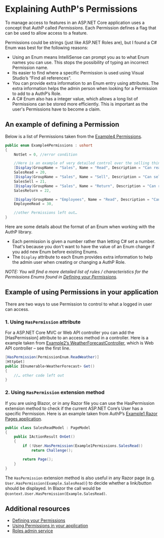 # Explaining AuthP's Permissions

To manage access to features in an ASP.NET Core application uses a concept that AuthP called _Permissions_. Each Permission defines a flag that can be used to allow access to a feature.

Permissions could be strings (just like ASP.NET Roles are), but I found a C# Enum was best for the following reasons:

- Using an Enum means IntelliSense can prompt you as to what Enum names you can use. This stops the possibility of typing an incorrect Permission name.
- Its easier to find where a specific Permission is used using Visual Studio’s “Find all references”.
- You can provide extra information to an Enum entry using attributes. The extra information helps the admin person when looking for a Permission to add to a AuthP’s Role.
- A C# Enum also has a integer value, which allows a long list of Permissions can be stored more efficiently. This is important as the user's Permissions have to become a claim.

## An example of defining a Permission

Below is a list of Permissions taken from the [Example4 Permissions](https://github.com/JonPSmith/AuthPermissions.AspNetCore/blob/main/Example4.MvcWebApp.IndividualAccounts/PermissionsCode/Example4Permissions.cs). 

```c#
public enum Example4Permissions : ushort
{
    NotSet = 0, //error condition

    //Here is an example of very detailed control over the selling things
    [Display(GroupName = "Sales", Name = "Read", Description = "Can read any sales")]
    SalesRead = 20,
    [Display(GroupName = "Sales", Name = "Sell", Description = "Can sell items from stock")]
    SalesSell = 21,
    [Display(GroupName = "Sales", Name = "Return", Description = "Can return an item to stock")]
    SalesReturn = 22,

    [Display(GroupName = "Employees", Name = "Read", Description = "Can read company employees")]
    EmployeeRead = 30,

    //other Permissions left out… 
}
```

Here are some details about the format of an Enum when working with the AuthP library.

- Each permission is given a number rather than letting C# set a number. That's because you don't want to have the value of an Enum change if you add new Enum before existing Enums.
- The `Display` attribute to each Enum provides extra information to help the admin user when creating or changing a AuthP Role.

_NOTE: You will find a more detailed list of rules / characteristics for the Permissions Enums found in [Defining your Permissions](!!!!)._

## Example of using Permissions in your application

There are two ways to use Permission to control to what a logged in user can access.

### 1. Using `HasPermission` attribute

For a ASP.NET Core MVC or Web API controller you can add the [HasPermission] attribute to an access method in a controller. Here is a example taken from [Example2’s WeatherForecastController](https://github.com/JonPSmith/AuthPermissions.AspNetCore/blob/main/Example2.WebApiWithToken.IndividualAccounts/Controllers/WeatherForecastController.cs), which is Web API controller – see the first line.

```c#
[HasPermission(PermissionEnum.ReadWeather)]
[HttpGet]
public IEnumerable<WeatherForecast> Get()
{
    //… other code left out
}
```

### 2. Using `HasPermission` extension method

If you are using Blazor, or in any Razor file you can use the HasPermission extension method to check if the current ASP.NET Core’s User has a specific Permission. Here is an example taken from AuthP’s [Example1 Razor Pages application](https://github.com/JonPSmith/AuthPermissions.AspNetCore/blob/main/Example1.RazorPages.IndividualAccounts/Pages/AuthPermissions/NeedsPermission2.cshtml.cs).

```c#
public class SalesReadModel : PageModel
{
    public IActionResult OnGet()
    {
        if (!User.HasPermission(Example1Permissions.SalesRead))
            return Challenge();

        return Page();
    }
}
```

The `HasPermission` extension method is also useful in any Razor page (e.g. `User.HasPermission(Example.SalesRead)`) to decide whether a link/button should be displayed. In Blazor the call would be `@context.User.HasPermission(Example.SalesRead)`.

## Additional resources

- [Defining your Permissions](!!!!)
- [Using Permissions in your application](!!!!)
- [Roles admin service](!!!!)